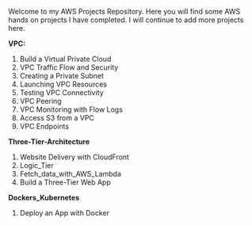 Welcome to my AWS Projects Repository. Here you will find some AWS hands on projects I have completed. I will continue to add more projects here. 

**VPC:**
1. Build a Virtual Private Cloud
2. VPC Traffic Flow and Security
3. Creating a Private Subnet
4. Launching VPC Resources
5. Testing VPC Connectivity
6. VPC Peering
7. VPC Monitoring with Flow Logs
8. Access S3 from a VPC
9. VPC Endpoints

**Three-Tier-Architecture**
1. Website Delivery with CloudFront
2. Logic_Tier
3. Fetch_data_with_AWS_Lambda
4. Build a Three-Tier Web App

**Dockers_Kubernetes**
1. Deploy an App with Docker
